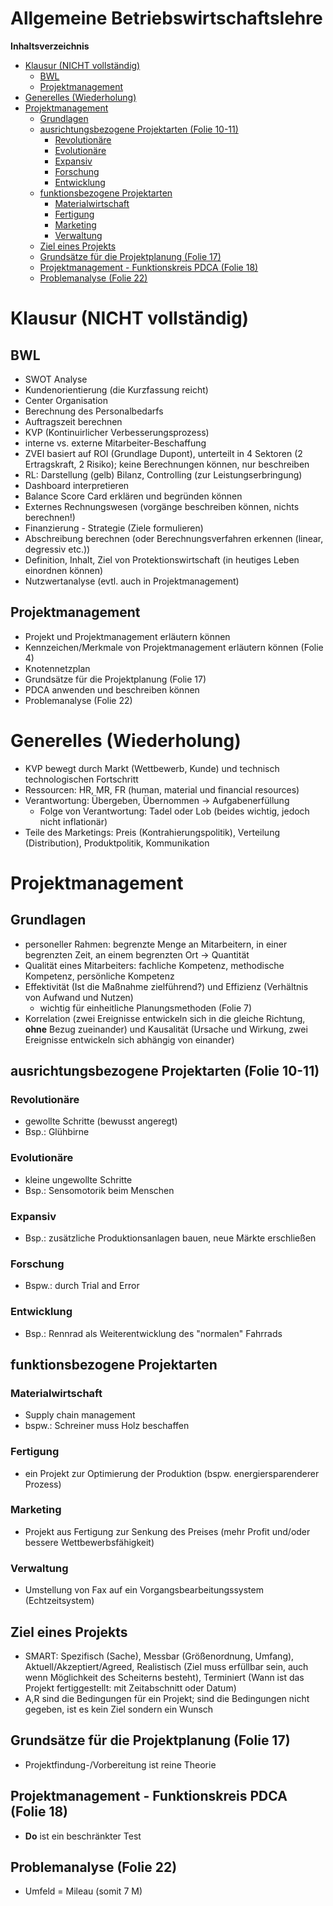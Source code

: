 <!----------
title: "Allgemeine Betriebswirtschaftslehre"
date: "Semester 5"
keywords: [Betriebswirtschaftslehre, BWL, DHGE, Semester 5]
---------->

Allgemeine Betriebswirtschaftslehre
===================================

<!-- START doctoc generated TOC please keep comment here to allow auto update -->
<!-- DON'T EDIT THIS SECTION, INSTEAD RE-RUN doctoc TO UPDATE -->
**Inhaltsverzeichnis**

- [Klausur (NICHT vollständig)](#klausur-nicht-vollst%C3%A4ndig)
  - [BWL](#bwl)
  - [Projektmanagement](#projektmanagement)
- [Generelles (Wiederholung)](#generelles-wiederholung)
- [Projektmanagement](#projektmanagement-1)
  - [Grundlagen](#grundlagen)
  - [ausrichtungsbezogene Projektarten (Folie 10-11)](#ausrichtungsbezogene-projektarten-folie-10-11)
    - [Revolutionäre](#revolution%C3%A4re)
    - [Evolutionäre](#evolution%C3%A4re)
    - [Expansiv](#expansiv)
    - [Forschung](#forschung)
    - [Entwicklung](#entwicklung)
  - [funktionsbezogene Projektarten](#funktionsbezogene-projektarten)
    - [Materialwirtschaft](#materialwirtschaft)
    - [Fertigung](#fertigung)
    - [Marketing](#marketing)
    - [Verwaltung](#verwaltung)
  - [Ziel eines Projekts](#ziel-eines-projekts)
  - [Grundsätze für die Projektplanung (Folie 17)](#grunds%C3%A4tze-f%C3%BCr-die-projektplanung-folie-17)
  - [Projektmanagement - Funktionskreis PDCA (Folie 18)](#projektmanagement---funktionskreis-pdca-folie-18)
  - [Problemanalyse (Folie 22)](#problemanalyse-folie-22)

<!-- END doctoc generated TOC please keep comment here to allow auto update -->

<!--newpage-->

# Klausur (NICHT vollständig)

## BWL

- SWOT Analyse
- Kundenorientierung (die Kurzfassung reicht)
- Center Organisation
- Berechnung des Personalbedarfs
- Auftragszeit berechnen
- KVP (Kontinuirlicher Verbesserungsprozess)
- interne vs. externe Mitarbeiter-Beschaffung
- ZVEI basiert auf ROI (Grundlage Dupont), unterteilt in 4 Sektoren (2 Ertragskraft, 2 Risiko); keine Berechnungen können, nur beschreiben
- RL: Darstellung (gelb) Bilanz, Controlling (zur Leistungserbringung)
- Dashboard interpretieren
- Balance Score Card erklären und begründen können
- Externes Rechnungswesen (vorgänge beschreiben können, nichts berechnen!)
- Finanzierung - Strategie (Ziele formulieren)
- Abschreibung berechnen (oder Berechnungsverfahren erkennen (linear, degressiv etc.))
- Definition, Inhalt, Ziel von Protektionswirtschaft (in heutiges Leben einordnen können)
- Nutzwertanalyse (evtl. auch in Projektmanagement)

## Projektmanagement

- Projekt und Projektmanagement erläutern können
- Kennzeichen/Merkmale von Projektmanagement erläutern können (Folie 4)
- Knotennetzplan
- Grundsätze für die Projektplanung (Folie 17)
- PDCA anwenden und beschreiben können
- Problemanalyse (Folie 22)

# Generelles (Wiederholung)

- KVP bewegt durch Markt (Wettbewerb, Kunde) und technisch technologischen Fortschritt
- Ressourcen: HR, MR, FR (human, material und financial resources)
- Verantwortung: Übergeben, Übernommen -> Aufgabenerfüllung
  - Folge von Verantwortung: Tadel oder Lob (beides wichtig, jedoch nicht inflationär)
- Teile des Marketings: Preis (Kontrahierungspolitik), Verteilung (Distribution), Produktpolitik, Kommunikation

# Projektmanagement

## Grundlagen

- personeller Rahmen: begrenzte Menge an Mitarbeitern, in einer begrenzten Zeit, an einem begrenzten Ort -> Quantität
- Qualität eines Mitarbeiters: fachliche Kompetenz, methodische Kompetenz, persönliche Kompetenz
- Effektivität (Ist die Maßnahme zielführend?) und Effizienz (Verhältnis von Aufwand und Nutzen)
  - wichtig für einheitliche Planungsmethoden (Folie 7)
- Korrelation (zwei Ereignisse entwickeln sich in die gleiche Richtung, **ohne** Bezug zueinander) und Kausalität (Ursache und Wirkung, zwei Ereignisse entwickeln sich abhängig von einander)

## ausrichtungsbezogene Projektarten (Folie 10-11)

### Revolutionäre

- gewollte Schritte (bewusst angeregt)
- Bsp.: Glühbirne

### Evolutionäre

- kleine ungewollte Schritte
- Bsp.: Sensomotorik beim Menschen

### Expansiv

- Bsp.: zusätzliche Produktionsanlagen bauen, neue Märkte erschließen

### Forschung

- Bspw.: durch Trial and Error

### Entwicklung

- Bsp.: Rennrad als Weiterentwicklung des "normalen" Fahrrads

## funktionsbezogene Projektarten

### Materialwirtschaft

- Supply chain management
- bspw.: Schreiner muss Holz beschaffen

### Fertigung

- ein Projekt zur Optimierung der Produktion (bspw. energiersparenderer Prozess)

### Marketing

- Projekt aus Fertigung zur Senkung des Preises (mehr Profit und/oder bessere Wettbewerbsfähigkeit)

### Verwaltung

- Umstellung von Fax auf ein Vorgangsbearbeitungssystem (Echtzeitsystem)

## Ziel eines Projekts

- SMART: Spezifisch (Sache), Messbar (Größenordnung, Umfang), Aktuell/Akzeptiert/Agreed, Realistisch (Ziel muss erfüllbar sein, auch wenn Möglichkeit des Scheiterns besteht), Terminiert (Wann ist das Projekt fertiggestellt: mit Zeitabschnitt oder Datum)
- A,R sind die Bedingungen für ein Projekt; sind die Bedingungen nicht gegeben, ist es kein Ziel sondern ein Wunsch

## Grundsätze für die Projektplanung (Folie 17)

- Projektfindung-/Vorbereitung ist reine Theorie

## Projektmanagement - Funktionskreis PDCA (Folie 18)

- **Do** ist ein beschränkter Test

## Problemanalyse (Folie 22)

- Umfeld = Mileau (somit 7 M)